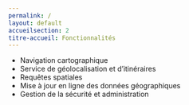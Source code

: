 ```yaml
---
permalink: /
layout: default
accueilsection: 2
titre-accueil: Fonctionnalités
---
```


- Navigation cartographique
- Service de géolocalisation et d’itinéraires
- Requêtes spatiales
- Mise à jour en ligne des données géographiques
- Gestion de la sécurité et administration

